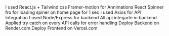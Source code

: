 I used React.js + Tailwind css 
Framer-motion for Annimations 
React Spinner fro for loading spiner on home page for 1 sec 
I used Axios for API Integration
I used Node/Express for backend 
All api integarte in backend 
Applied try catch on every API calls for error handling 
Deploy Backend on Render.com
Deploy Frontend on Vercel.com